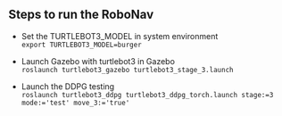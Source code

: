 ## Steps to run the RoboNav

- Set the TURTLEBOT3_MODEL in system environment\
`export TURTLEBOT3_MODEL=burger`

- Launch Gazebo with turtlebot3 in Gazebo\
`roslaunch turtlebot3_gazebo turtlebot3_stage_3.launch`

- Launch the DDPG testing\
`roslaunch turtlebot3_ddpg turtlebot3_ddpg_torch.launch stage:=3 mode:='test' move_3:='true'`
